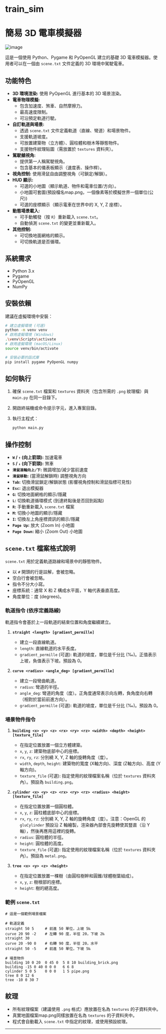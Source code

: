 # train_sim

# 簡易 3D 電車模擬器
![image](https://github.com/user-attachments/assets/62961ccb-aef0-4ac3-bd27-bc2bce40b4dc)

這是一個使用 Python、Pygame 和 PyOpenGL 建立的基礎 3D 電車模擬器。使用者可以在一個由 `scene.txt` 文件定義的 3D 環境中駕駛電車。

## 功能特色

*   **3D 環境渲染:** 使用 PyOpenGL 進行基本的 3D 場景渲染。
*   **電車物理模擬:**
    *   包含加速度、煞車、自然摩擦力。
    *   最高速度限制。
    *   可沿預定軌道行駛。
*   **自訂軌道與場景:**
    *   透過 `scene.txt` 文件定義軌道（直線、彎道）和場景物件。
    *   支援軌道坡度。
    *   可放置建築物（立方體）、圓柱體和樹木等靜態物件。
    *   支援物件紋理貼圖（需放置於 `textures` 資料夾）。
*   **駕駛艙視角:**
    *   提供第一人稱駕駛視角。
    *   包含基本的儀表板顯示（速度表、操作桿）。
*   **視角控制:** 使用滑鼠自由調整視角（可鎖定/解鎖）。
*   **HUD 顯示:**
    *   可選的小地圖（顯示軌道、物件和電車位置/方向）。
	*   小地圖可套圖(預設檔名map.png，一個像素等於模擬世界一個單位(公尺))
    *   可選的座標顯示（顯示電車在世界中的 X, Y, Z 座標）。
*   **動態場景載入:**
    *   可手動觸發（按 `R`）重新載入 `scene.txt`。
    *   自動偵測 `scene.txt` 的變更並重新載入。
*   **其他控制:**
    *   可切換地面網格的顯示。
    *   可切換軌道是否循環。

## 系統需求

*   Python 3.x
*   Pygame
*   PyOpenGL
*   NumPy

## 安裝依賴

建議在虛擬環境中安裝：

```bash
# 建立虛擬環境 (可選)
python -m venv venv
# 啟用虛擬環境 (Windows)
.\venv\Scripts\activate
# 啟用虛擬環境 (macOS/Linux)
source venv/bin/activate

# 安裝必要的函式庫
pip install pygame PyOpenGL numpy
```

## 如何執行

1.  確保 `scene.txt` 檔案和 `textures` 資料夾（包含所需的 `.png` 紋理檔）與 `main.py` 在同一目錄下。
2.  開啟終端機或命令提示字元，進入專案目錄。
3.  執行主程式：

    ```bash
    python main.py
    ```

## 操作控制

*   **`W` / `↑` (向上箭頭):** 加速電車
*   **`S` / `↓` (向下箭頭):** 煞車
*   **`滑鼠滾輪向上/下`:** 微調增加/減少當前速度
*   **`滑鼠移動`:** (當滑鼠解鎖時) 調整視角方向
*   **`Tab`:** 切換滑鼠鎖定/解鎖狀態 (影響視角控制和滑鼠指標可見性)
*   **`Esc`:** 退出模擬器
*   **`G`:** 切換地面網格的顯示/隱藏
*   **`L`:** 切換軌道循環模式 (到達終點後是否回到起點)
*   **`R`:** 手動重新載入 `scene.txt` 檔案
*   **`M`:** 切換小地圖的顯示/隱藏
*   **`I`:** 切換左上角座標資訊的顯示/隱藏
*   **`Page Up`:** 放大 (Zoom In) 小地圖
*   **`Page Down`:** 縮小 (Zoom Out) 小地圖

## `scene.txt` 檔案格式說明

`scene.txt` 用於定義軌道路線和場景中的靜態物件。

*   以 `#` 開頭的行是註解，會被忽略。
*   空白行會被忽略。
*   指令不分大小寫。
*   座標系統：通常 X 和 Z 構成水平面，Y 軸代表垂直高度。
*   角度單位：度 (degrees)。

### 軌道指令 (依序定義路線)

軌道指令會基於上一段軌道的結束位置和角度繼續建立。

1.  **`straight <length> [gradient_permille]`**
    *   建立一段直線軌道。
    *   `length`: 直線軌道的水平長度。
    *   `gradient_permille` (可選): 軌道的坡度，單位是千分比 (‰)。正值表示上坡，負值表示下坡。預設為 0。

2.  **`curve <radius> <angle_deg> [gradient_permille]`**
    *   建立一段彎曲軌道。
    *   `radius`: 彎道的半徑。
    *   `angle_deg`: 彎道的角度（度）。正角度通常表示向左轉，負角度向右轉（相對於當前前進方向）。
    *   `gradient_permille` (可選): 軌道的坡度，單位是千分比 (‰)。預設為 0。

### 場景物件指令

1.  **`building <x> <y> <z> <rx> <ry> <rz> <width> <depth> <height> [texture_file]`**
    *   在指定位置放置一個立方體建築。
    *   `x`, `y`, `z`: 建築物底部中心的座標。
    *   `rx`, `ry`, `rz`: 分別繞 X, Y, Z 軸的旋轉角度（度）。
    *   `width`, `depth`, `height`: 建築物的寬度 (X軸方向)、深度 (Z軸方向)、高度 (Y軸方向)。
    *   `texture_file` (可選): 指定使用的紋理檔案名稱（位於 `textures` 資料夾內）。預設為 `building.png`。

2.  **`cylinder <x> <y> <z> <rx> <ry> <rz> <radius> <height> [texture_file]`**
    *   在指定位置放置一個圓柱體。
    *   `x`, `y`, `z`: 圓柱體底部中心的座標。
    *   `rx`, `ry`, `rz`: 分別繞 X, Y, Z 軸的旋轉角度（度）。注意：OpenGL 的 `gluCylinder` 預設沿 Z 軸繪製，渲染器內部會先旋轉使其豎直（沿 Y 軸），然後再應用這裡的旋轉。
    *   `radius`: 圓柱體的半徑。
    *   `height`: 圓柱體的高度。
    *   `texture_file` (可選): 指定使用的紋理檔案名稱（位於 `textures` 資料夾內）。預設為 `metal.png`。

3.  **`tree <x> <y> <z> <height>`**
    *   在指定位置放置一棵樹（由圓柱樹幹和圓錐/球體樹葉組成）。
    *   `x`, `y`, `z`: 樹根部的座標。
    *   `height`: 樹的總高度。

### 範例 `scene.txt`

```
# 這是一個範例場景檔案

# 軌道定義
straight 50 5     # 前進 50 單位，上坡 5‰
curve 20 90 -2    # 左轉 90 度，半徑 20，下坡 2‰
straight 30
curve 20 -90 0    # 右轉 90 度，半徑 20，水平
straight 50 -5    # 前進 50 單位，下坡 5‰

# 場景物件
building 10 0 20  0 45 0  5 8 10 building_brick.png
building -15 0 40 0 0 0   6 6 8
cylinder 5 0 5    0 0 0   1 5 pipe.png
tree 8 0 12 6
tree -10 0 30 7
```

## 紋理

*   所有紋理檔案（建議使用 `.png` 格式）應放置在名為 `textures` 的子資料夾中。
*   真實地圖檔案map.png同樣放置在名為 `textures` 的子資料夾中。
*   程式會自動載入 `scene.txt` 中指定的紋理，或使用預設紋理。

---

